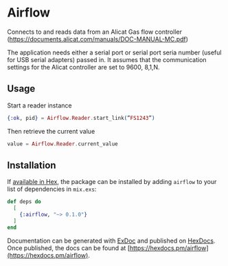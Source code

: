 # Airflow

Connects to and reads data from an Alicat Gas flow controller
(https://documents.alicat.com/manuals/DOC-MANUAL-MC.pdf)

The application needs either a serial port or serial port seria number (useful for USB serial adapters) passed in. It assumes that the communication settings for the Alicat controller are set to 9600, 8,1,N.

## Usage

Start a reader instance

```elixir
{:ok, pid} = Airflow.Reader.start_link(”FS1243”)
```

Then retrieve the current value

```elixir
value = Airflow.Reader.current_value
```

## Installation

If [available in Hex](https://hex.pm/docs/publish), the package can be installed
by adding `airflow` to your list of dependencies in `mix.exs`:

```elixir
def deps do
  [
    {:airflow, "~> 0.1.0"}
  ]
end
```

Documentation can be generated with [ExDoc](https://github.com/elixir-lang/ex_doc)
and published on [HexDocs](https://hexdocs.pm). Once published, the docs can
be found at [https://hexdocs.pm/airflow](https://hexdocs.pm/airflow).

